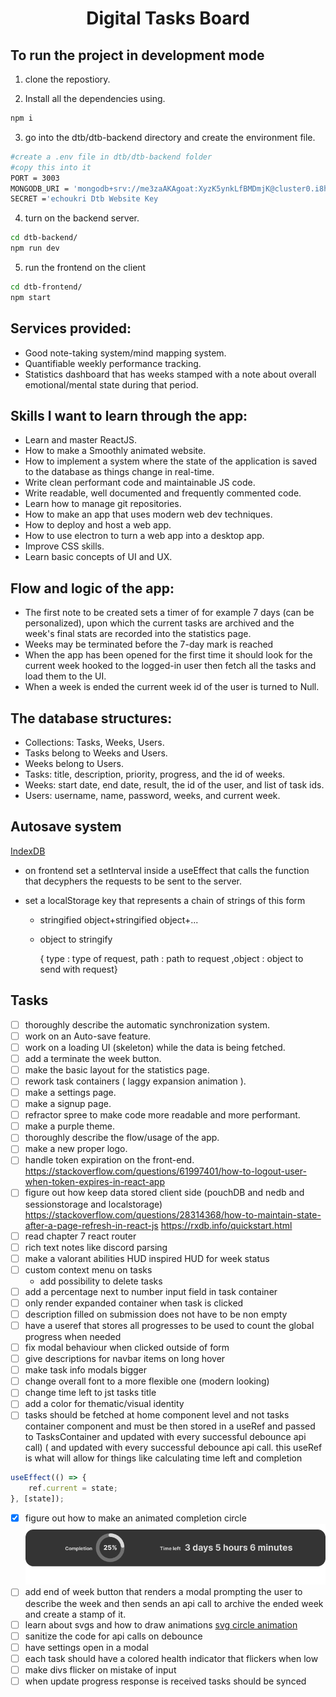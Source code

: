 <h1 align="center"><strong>Digital Tasks Board</strong></h1>

## To run the project in development mode

1. clone the repostiory.

2. Install all the dependencies using.

```bash
npm i
```

3. go into the dtb/dtb-backend directory and create the environment file.

```bash
#create a .env file in dtb/dtb-backend folder
#copy this into it
PORT = 3003
MONGODB_URI = 'mongodb+srv://me3zaAKAgoat:XyzK5ynkLfBMDmjK@cluster0.i8hd6nc.mongodb.net/?retryWrites=true&w=majority'
SECRET ='echoukri Dtb Website Key
```

4. turn on the backend server.

```bash
cd dtb-backend/
npm run dev
```

5. run the frontend on the client

```bash
cd dtb-frontend/
npm start
```

## Services provided:

- Good note-taking system/mind mapping system.
- Quantifiable weekly performance tracking.
- Statistics dashboard that has weeks stamped with a note about overall emotional/mental state during that period.

## Skills I want to learn through the app:

- Learn and master ReactJS.
- How to make a Smoothly animated website.
- How to implement a system where the state of the application is saved to the database as things change in real-time.
- Write clean performant code and maintainable JS code.
- Write readable, well documented and frequently commented code.
- Learn how to manage git repositories.
- How to make an app that uses modern web dev techniques.
- How to deploy and host a web app.
- How to use electron to turn a web app into a desktop app.
- Improve CSS skills.
- Learn basic concepts of UI and UX.

## Flow and logic of the app:

- The first note to be created sets a timer of for example 7 days (can be personalized), upon which the current tasks are archived and the week's final stats are recorded into the statistics page.
- Weeks may be terminated before the 7-day mark is reached
- When the app has been opened for the first time it should look for the current week hooked to the logged-in user then fetch all the tasks and load them to the UI.
- When a week is ended the current week id of the user is turned to Null.

## The database structures:

- Collections: Tasks, Weeks, Users.
- Tasks belong to Weeks and Users.
- Weeks belong to Users.
- Tasks: title, description, priority, progress, and the id of weeks.
- Weeks: start date, end date, result, the id of the user, and list of task ids.
- Users: username, name, password, weeks, and current week.

## Autosave system

[IndexDB](https://developer.mozilla.org/en-US/docs/Web/API/IndexedDB_API/Using_IndexedDB)

- on frontend set a setInterval inside a useEffect that calls the function that decyphers the requests to be sent to the server.

- set a localStorage key that represents a chain of strings of this form

  - stringified object+stringified object+...

  - object to stringify

    { type : type of request, path : path to request ,object : object to send with request}

## Tasks

- [ ] thoroughly describe the automatic synchronization system.
- [ ] work on an Auto-save feature.
- [ ] work on a loading UI (skeleton) while the data is being fetched.
- [ ] add a terminate the week button.
- [ ] make the basic layout for the statistics page.
- [ ] rework task containers ( laggy expansion animation ).
- [ ] make a settings page.
- [ ] make a signup page.
- [ ] refractor spree to make code more readable and more performant.
- [ ] make a purple theme.
- [ ] thoroughly describe the flow/usage of the app.
- [ ] make a new proper logo.
- [ ] handle token expiration on the front-end. https://stackoverflow.com/questions/61997401/how-to-logout-user-when-token-expires-in-react-app
- [ ] figure out how keep data stored client side (pouchDB and nedb and sessionstorage and localstorage) https://stackoverflow.com/questions/28314368/how-to-maintain-state-after-a-page-refresh-in-react-js https://rxdb.info/quickstart.html
- [ ] read chapter 7 react router
- [ ] rich text notes like discord parsing
- [ ] make a valorant abilities HUD inspired HUD for week status
- [ ] custom context menu on tasks
  - add possibility to delete tasks
- [ ] add a percentage next to number input field in task container
- [ ] only render expanded container when task is clicked
- [ ] description filled on submission does not have to be non empty
- [ ] have a useref that stores all progresses to be used to count the global progress when needed
- [ ] fix modal behaviour when clicked outside of form
- [ ] give descriptions for navbar items on long hover
- [ ] make task info modals bigger
- [ ] change overall font to a more flexible one (modern looking)
- [ ] change time left to jst tasks title
- [ ] add a color for thematic/visual identity
- [ ] tasks should be fetched at home component level and not tasks container component and must be then stored in a useRef and passed to TasksContainer and updated with every successful debounce api call) ( and updated with every successful debounce api call. this useRef is what will allow for things like calculating time left and completion

```js
useEffect(() => {
	ref.current = state;
}, [state]);
```

- [x] figure out how to make an animated completion circle ![Heads Up Display](/READMEcontent/HUD.png)
- [ ] add end of week button that renders a modal prompting the user to describe the week and then sends an api call to archive the ended week and create a stamp of it.
- [ ] learn about svgs and how to draw animations [svg circle animation](https://stackoverflow.com/questions/46142291/animating-react-native-svg-dash-length-of-a-circle)
- [ ] sanitize the code for api calls on debounce
- [ ] have settings open in a modal
- [ ] each task should have a colored health indicator that flickers when low
- [ ] make divs flicker on mistake of input
- [ ] when update progress response is received tasks should be synced
